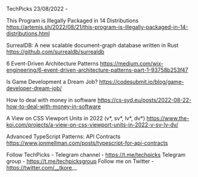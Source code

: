 TechPicks 23/08/2022 -

This Program is Illegally Packaged in 14 Distributions
https://artemis.sh/2022/08/21/this-program-is-illegally-packaged-in-14-distributions.html

SurrealDB: A new scalable document-graph database written in Rust
https://github.com/surrealdb/surrealdb

6 Event-Driven Architecture Patterns
https://medium.com/wix-engineering/6-event-driven-architecture-patterns-part-1-93758b253f47

Is Game Development a Dream Job?
https://codesubmit.io/blog/game-developer-dream-job/

How to deal with money in software
https://cs-syd.eu/posts/2022-08-22-how-to-deal-with-money-in-software

A View on CSS Viewport Units in 2022 (v*, sv*, lv*, dv*)
https://www.the-koi.com/projects/a-view-on-css-viewport-units-in-2022-v-sv-lv-dv/

Advanced TypeScript Patterns: API Contracts
https://www.jonmellman.com/posts/typescript-for-api-contracts

Follow TechPicks -
Telegram channel - https://t.me/techpicks
Telegram group - https://t.me/techpicksgroup
Follow me on Twitter - https://twitter.com/__tkore__